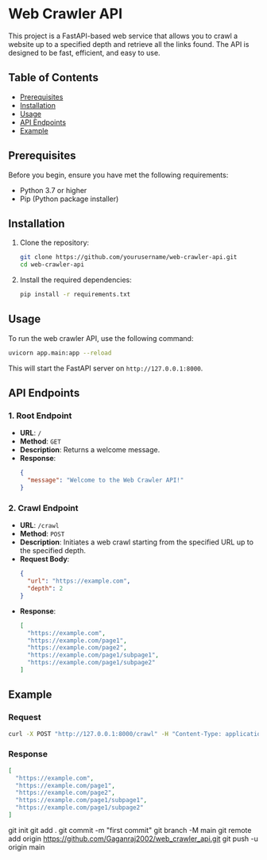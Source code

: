 # Web Crawler API

This project is a FastAPI-based web service that allows you to crawl a website up to a specified depth and retrieve all the links found. The API is designed to be fast, efficient, and easy to use.

## Table of Contents

- [Prerequisites](#prerequisites)
- [Installation](#installation)
- [Usage](#usage)
- [API Endpoints](#api-endpoints)
- [Example](#example)

## Prerequisites

Before you begin, ensure you have met the following requirements:

- Python 3.7 or higher
- Pip (Python package installer)

## Installation

1. Clone the repository:

   ```bash
   git clone https://github.com/yourusername/web-crawler-api.git
   cd web-crawler-api
   ```

2. Install the required dependencies:
   ```bash
   pip install -r requirements.txt
   ```

## Usage

To run the web crawler API, use the following command:

```bash
uvicorn app.main:app --reload
```

This will start the FastAPI server on `http://127.0.0.1:8000`.

## API Endpoints

### 1. Root Endpoint

- **URL**: `/`
- **Method**: `GET`
- **Description**: Returns a welcome message.
- **Response**:
  ```json
  {
    "message": "Welcome to the Web Crawler API!"
  }
  ```

### 2. Crawl Endpoint

- **URL**: `/crawl`
- **Method**: `POST`
- **Description**: Initiates a web crawl starting from the specified URL up to the specified depth.
- **Request Body**:
  ```json
  {
    "url": "https://example.com",
    "depth": 2
  }
  ```
- **Response**:
  ```json
  [
    "https://example.com",
    "https://example.com/page1",
    "https://example.com/page2",
    "https://example.com/page1/subpage1",
    "https://example.com/page1/subpage2"
  ]
  ```

## Example

### Request

```bash
curl -X POST "http://127.0.0.1:8000/crawl" -H "Content-Type: application/json" -d '{"url": "https://example.com", "depth": 2}'
```

### Response

```json
[
  "https://example.com",
  "https://example.com/page1",
  "https://example.com/page2",
  "https://example.com/page1/subpage1",
  "https://example.com/page1/subpage2"
]
```

git init
git add .
git commit -m "first commit"
git branch -M main
git remote add origin https://github.com/Gaganraj2002/web_crawler_api.git
git push -u origin main
